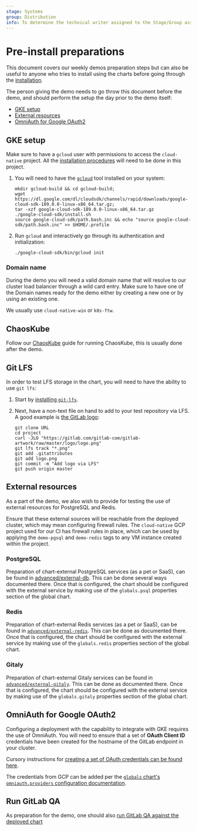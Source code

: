 ```yaml
---
stage: Systems
group: Distribution
info: To determine the technical writer assigned to the Stage/Group associated with this page, see https://about.gitlab.com/handbook/product/ux/technical-writing/#assignments
---
```


# Pre-install preparations

This document covers our weekly demos preparation steps but can also be useful
to anyone who tries to install using the charts before going through the
[installation](../../installation/index.md).

The person giving the demo needs to go throw this document before the demo,
and should perform the setup the day prior to the demo itself:

- [GKE setup](#gke-setup)
- [External resources](#external-resources)
- [OmniAuth for Google OAuth2](#omniauth-for-google-oauth2)

## GKE setup

Make sure to have a `gcloud` user with permissions to access the `cloud-native`
project. All the [installation procedures](../../installation/index.md) will
need to be done in this project.

1. You will need to have the [`gcloud`](https://cloud.google.com/sdk/gcloud/) tool
   installed on your system:

   ```shell
   mkdir gcloud-build && cd gcloud-build;
   wget https://dl.google.com/dl/cloudsdk/channels/rapid/downloads/google-cloud-sdk-189.0.0-linux-x86_64.tar.gz;
   tar -xzf google-cloud-sdk-189.0.0-linux-x86_64.tar.gz
   ./google-cloud-sdk/install.sh
   source google-cloud-sdk/path.bash.inc && echo "source google-cloud-sdk/path.bash.inc" >> $HOME/.profile
   ```

1. Run `gcloud` and interactively go through its authentication and
   initialization:

   ```shell
   ./google-cloud-sdk/bin/gcloud init
   ```

### Domain name

During the demo you will need a valid domain name that will resolve to our
cluster load balancer through a wild card entry. Make sure to have one of the
Domain names ready for the demo either by creating a new one or by using an
existing one.

We usually use `cloud-native-win` or `k8s-ftw`.

## ChaosKube

Follow our [ChaosKube](../chaoskube/index.md) guide for running ChaosKube,
this is usually done after the demo.

## Git LFS

In order to test LFS storage in the chart, you will need to have the ability to
use `git lfs`:

1. Start by [installing `git-lfs`](https://git-lfs.com/).
1. Next, have a non-text file on hand to add to your test repository via LFS.
   A good example is [the GitLab logo](https://gitlab.com/gitlab-com/gitlab-artwork/raw/master/logo/logo.png):

   ```shell
   git clone URL
   cd project
   curl -JLO "https://gitlab.com/gitlab-com/gitlab-artwork/raw/master/logo/logo.png"
   git lfs track "*.png"
   git add .gitattributes
   git add logo.png
   git commit -m "Add logo via LFS"
   git push origin master
   ```

## External resources

As a part of the demo, we also wish to provide for testing the use of external
resources for PostgreSQL and Redis.

Ensure that these external sources will be reachable from the deployed
cluster, which may mean configuring firewall rules. The `cloud-native` GCP
project used for our CI has firewall rules in place, which can be used by
applying the `demo-pgsql` and `demo-redis` tags to any VM instance created
within the project.

### PostgreSQL

Preparation of chart-external PostgreSQL services (as a pet or SaaS), can
be found in [advanced/external-db](../../advanced/external-db/index.md). This
can be done several ways documented there. Once that is configured, the chart
should be configured with the external service by making use of the `globals.psql`
properties section of the global chart.

### Redis

Preparation of chart-external Redis services (as a pet or SaaS), can
be found in [`advanced/external-redis`](../../advanced/external-redis/index.md).
This can be done as documented there. Once that is configured, the chart should
be configured with the external service by making use of the `globals.redis`
properties section of the global chart.

### Gitaly

Preparation of chart-external Gitaly services can
be found in [`advanced/external-gitaly`](../../advanced/external-gitaly/index.md).
This can be done as documented there. Once that is configured, the chart should
be configured with the external service by making use of the `globals.gitaly`
properties section of the global chart.

## OmniAuth for Google OAuth2

Configuring a deployment with the capability to integrate with GKE requires
the use of OmniAuth. You will need to ensure that a set of
**OAuth Client ID** credentials have been created for the hostname of the GitLab
endpoint in your cluster.

Cursory instructions for [creating a set of OAuth credentials can be found here](https://support.google.com/cloud/answer/6158849?hl=en).

The credentials from GCP can be added per the
[`globals` chart's `omniauth.providers` configuration documentation](../../charts/globals.md#omniauth).

## Run GitLab QA

As preparation for the demo, one should also [run GitLab QA against the deployed chart](../gitlab-qa/index.md)
